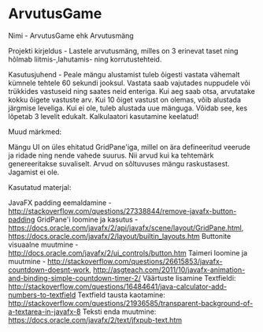 # ArvutusGame
Nimi - ArvutusGame ehk Arvutusmäng

Projekti kirjeldus - Lastele arvutusmäng, milles on 3 erinevat taset ning hõlmab liitmis-,lahutamis- ning korrutustehteid. 

Kasutusjuhend - Peale mängu alustamist tuleb õigesti vastata vähemalt kümnele tehtele 60 sekundi jooksul. Vastata saab vajutades nuppudele või trükkides vastuseid ning saates neid enteriga. Kui aeg saab otsa, arvutatake kokku õigete vastuste arv. Kui 10 õiget vastust on olemas, võib alustada järgmise leveliga. Kui ei ole, tuleb alustada uue mänguga. Võidab see, kes lõpetab 3 levelit edukalt. Kalkulaatori kasutamine keelatud!

Muud märkmed:

Mängu UI on üles ehitatud GridPane'iga, millel on ära defineeritud veerude ja ridade ning nende vahede suurus. Nii arvud kui ka tehtemärk genereeritakse suvaliselt. Arvud on sõltuvuses mängu raskustasest. Jagamist ei ole. 

Kasutatud materjal:

JavaFX padding eemaldamine - http://stackoverflow.com/questions/27338844/remove-javafx-button-padding
GridPane'i loomine ja kasutus - https://docs.oracle.com/javafx/2/api/javafx/scene/layout/GridPane.html, https://docs.oracle.com/javafx/2/layout/builtin_layouts.htm
Buttonite visuaalne muutmine - http://docs.oracle.com/javafx/2/ui_controls/button.htm
Taimeri loomine ja muutmine - http://stackoverflow.com/questions/26615853/javafx-countdown-doesnt-work, http://asgteach.com/2011/10/javafx-animation-and-binding-simple-countdown-timer-2/
Väärtuste lisamine Textfieldi: http://stackoverflow.com/questions/16484641/java-calculator-add-numbers-to-textfield
Textfield tausta kaotamine: http://stackoverflow.com/questions/21936585/transparent-background-of-a-textarea-in-javafx-8
Teksti enda muutmine: https://docs.oracle.com/javafx/2/text/jfxpub-text.htm
